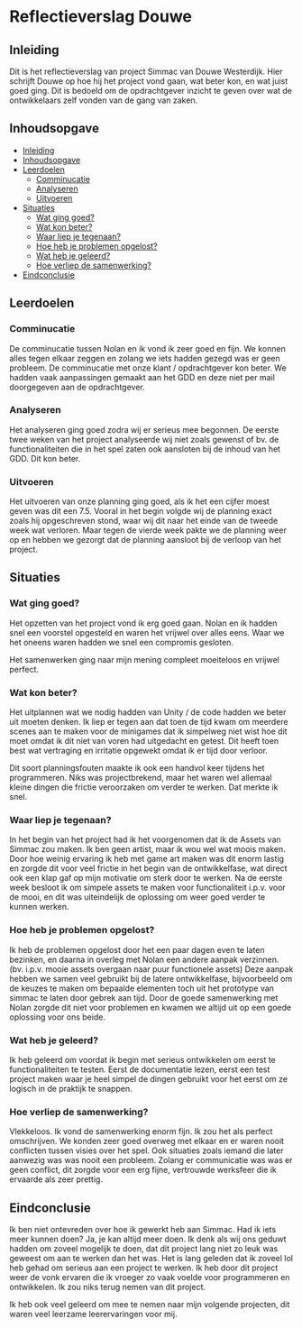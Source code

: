 # Reflectieverslag Douwe

## Inleiding

Dit is het reflectieverslag van project Simmac van Douwe Westerdijk. Hier schrijft Douwe op hoe hij het project vond gaan, wat beter kon, en wat juist goed ging. Dit is bedoeld om de opdrachtgever inzicht te geven over wat de ontwikkelaars zelf vonden van de gang van zaken.

## Inhoudsopgave
  - [Inleiding](#inleiding)
  - [Inhoudsopgave](#inhoudsopgave)
  - [Leerdoelen](#leerdoelen)
    - [Comminucatie](#comminucatie)
    - [Analyseren](#analyseren)
    - [Uitvoeren](#uitvoeren)
  - [Situaties](#situaties)
    - [Wat ging goed?](#wat-ging-goed)
    - [Wat kon beter?](#wat-kon-beter)
    - [Waar liep je tegenaan?](#waar-liep-je-tegenaan)
    - [Hoe heb je problemen opgelost?](#hoe-heb-je-problemen-opgelost)
    - [Wat heb je geleerd?](#wat-heb-je-geleerd)
    - [Hoe verliep de samenwerking?](#hoe-verliep-de-samenwerking)
  - [Eindconclusie](#eindconclusie)

## Leerdoelen

### Comminucatie

De comminucatie tussen Nolan en ik vond ik zeer goed en fijn. We konnen alles tegen elkaar zeggen en zolang we iets hadden gezegd was er geen probleem. De comminucatie met onze klant / opdrachtgever kon beter. We hadden vaak aanpassingen gemaakt aan het GDD en deze niet per mail doorgegeven aan de opdrachtgever.

### Analyseren

Het analyseren ging goed zodra wij er serieus mee begonnen. De eerste twee weken van het project analyseerde wij niet zoals gewenst of bv. de functionaliteiten die in het spel zaten ook aansloten bij de inhoud van het GDD. Dit kon beter.

### Uitvoeren

Het uitvoeren van onze planning ging goed, als ik het een cijfer moest geven was dit een 7.5. Vooral in het begin volgde wij de planning exact zoals hij opgeschreven stond, waar wij dit naar het einde van de tweede week wat verloren. Maar tegen de vierde week pakte we de planning weer op en hebben we gezorgt dat de planning aansloot bij de verloop van het project.

## Situaties

### Wat ging goed?

Het opzetten van het project vond ik erg goed gaan. Nolan en ik hadden snel
een voorstel opgesteld en waren het vrijwel over alles eens. Waar we het
oneens waren hadden we snel een compromis gesloten.

Het samenwerken ging naar mijn mening compleet moeiteloos en vrijwel perfect.

### Wat kon beter?

Het uitplannen wat we nodig hadden van Unity / de code hadden we beter uit
moeten denken. Ik liep er tegen aan dat toen de tijd kwam om meerdere scenes aan te maken voor de minigames dat ik simpelweg niet wist hoe dit moet omdat ik dit niet van voren had uitgedacht en getest. Dit heeft toen best wat vertraging en irritatie opgewekt omdat ik er tijd door verloor.

Dit soort planningsfouten maakte ik ook een handvol keer tijdens het programmeren. Niks was projectbrekend, maar het waren wel allemaal kleine dingen die frictie veroorzaken om verder te werken. Dat merkte ik snel.

### Waar liep je tegenaan?

In het begin van het project had ik het voorgenomen dat ik de Assets van Simmac zou maken. Ik ben geen artist, maar ik wou wel wat moois maken. Door hoe weinig ervaring ik heb met game art maken was dit enorm lastig en zorgde dit voor veel frictie in het begin van de ontwikkelfase, wat direct ook een klap gaf op mijn motivatie om sterk door te werken. Na de eerste week besloot ik om simpele assets te maken voor functionaliteit i.p.v. voor de mooi, en dit was uiteindelijk de oplossing om weer goed verder te kunnen werken.

### Hoe heb je problemen opgelost?

Ik heb de problemen opgelost door het een paar dagen even te laten bezinken, en daarna in overleg met Nolan een andere aanpak verzinnen. (bv. i.p.v. mooie assets overgaan naar puur functionele assets) Deze aanpak hebben we samen veel gebruikt bij de latere ontwikkelfase, bijvoorbeeld om de keuzes te maken om bepaalde elementen toch uit het prototype van simmac te laten door gebrek aan tijd. Door de goede samenwerking met Nolan zorgde dit niet voor problemen en kwamen we altijd uit op een goede oplossing voor ons beide.

### Wat heb je geleerd?

Ik heb geleerd om voordat ik begin met serieus ontwikkelen om eerst te functionaliteiten te testen. Eerst de documentatie lezen, eerst een test project maken waar je heel simpel de dingen gebruikt voor het eerst om ze logisch in de praktijk te snappen.

### Hoe verliep de samenwerking?

Vlekkeloos. Ik vond de samenwerking enorm fijn. Ik zou het als perfect omschrijven. We konden zeer goed overweg met elkaar en er waren nooit conflicten tussen visies over het spel. Ook situaties zoals iemand die later aanwezig was was nooit een probleem. Zolang er communicatie was was er geen conflict, dit zorgde voor een erg fijne, vertrouwde werksfeer die ik ervaarde als zeer prettig.

## Eindconclusie

Ik ben niet ontevreden over hoe ik gewerkt heb aan Simmac. Had ik iets meer kunnen doen? Ja, je kan altijd meer doen. Ik denk als wij ons geduwt hadden om zoveel mogelijk te doen, dat dit project lang niet zo leuk was geweest om aan te werken dan het was. Het is lang geleden dat ik zoveel lol heb gehad om serieus aan een project te werken. Ik heb door dit project weer de vonk ervaren die ik vroeger zo vaak voelde voor programmeren en ontwikkelen. Ik zou niks terug nemen van dit project.

Ik heb ook veel geleerd om mee te nemen naar mijn volgende projecten, dit waren veel leerzame leerervaringen voor mij.
